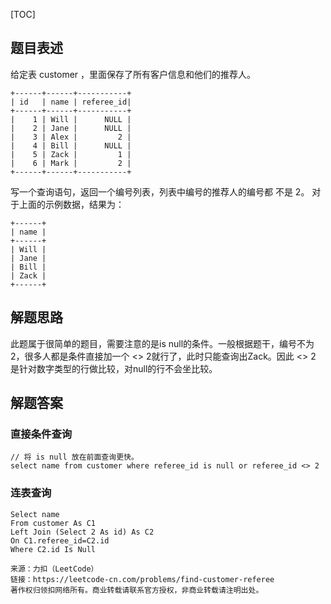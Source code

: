 [TOC]
## 题目表述
给定表 customer ，里面保存了所有客户信息和他们的推荐人。
```mysql
+------+------+-----------+
| id   | name | referee_id|
+------+------+-----------+
|    1 | Will |      NULL |
|    2 | Jane |      NULL |
|    3 | Alex |         2 |
|    4 | Bill |      NULL |
|    5 | Zack |         1 |
|    6 | Mark |         2 |
+------+------+-----------+
```
写一个查询语句，返回一个编号列表，列表中编号的推荐人的编号都 不是 2。
对于上面的示例数据，结果为：
```mysql
+------+
| name |
+------+
| Will |
| Jane |
| Bill |
| Zack |
+------+
```
## 解题思路

此题属于很简单的题目，需要注意的是is null的条件。一般根据题干，编号不为2，很多人都是条件直接加一个 <> 2就行了，此时只能查询出Zack。因此 <> 2 是针对数字类型的行做比较，对null的行不会坐比较。

## 解题答案

### 直接条件查询
```mysql
// 将 is null 放在前面查询更快。
select name from customer where referee_id is null or referee_id <> 2
```
### 连表查询
```mysql
Select name
From customer As C1
Left Join (Select 2 As id) As C2
On C1.referee_id=C2.id
Where C2.id Is Null
```

```shell
来源：力扣（LeetCode）
链接：https://leetcode-cn.com/problems/find-customer-referee
著作权归领扣网络所有。商业转载请联系官方授权，非商业转载请注明出处。
```
